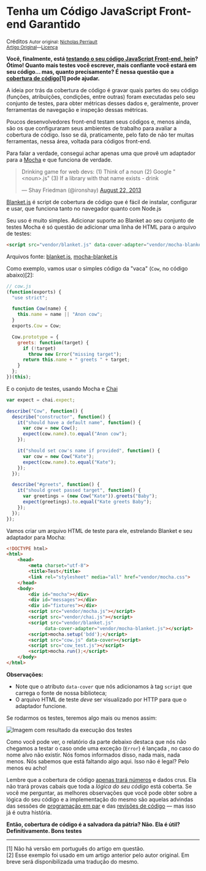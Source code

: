 Tenha um Código JavaScript Front-end Garantido
==============================================
Créditos
<small>Autor original: [Nicholas Perriault](https://nicolas.perriault.net)<br/>[Artigo Original](https://nicolas.perriault.net/code/2013/get-your-frontend-javascript-code-covered/)&mdash;[Licença](http://creativecommons.org/licenses/by-sa/3.0/)</small>

**Você, finalmente, está [testando o seu código JavaScript Front-end, hein](https://nicolas.perriault.net/code/2013/testing-frontend-javascript-code-using-mocha-chai-and-sinon/)? Ótimo! Quanto mais testes você escrever, mais confiante você estará em seu código... mas, quanto precisamente? É nessa questão que a [cobertura de código](http://en.wikipedia.org/wiki/Code_coverage)[1] pode ajudar.**

A ideia por trás da cobertura de código é gravar quais partes do seu código (funções, atribuições, condições, entre outras) foram executadas pelo seu conjunto de testes, para obter métricas desses dados e, geralmente, prover ferramentas de navegação e inspeção dessas métricas.

Poucos desenvolvedores front-end testam seus códigos e, menos ainda, são os que configuraram seus ambientes de trabalho para avaliar a cobertura de código. Isso se dá, praticamente, pelo fato de não ter muitas ferramentas, nessa área, voltada para códigos front-end.

Para falar a verdade, consegui achar apenas uma que provê um adaptador para a [Mocha](http://visionmedia.github.io/mocha/) e que funciona de verdade.

<blockquote class="twitter-tweet" lang="en"><p>Drinking game for web devs: &#10;(1) Think of a noun&#10;(2) Google &quot;&lt;noun&gt;.js&quot;&#10;(3) If a library with that name exists - drink</p>&mdash; Shay Friedman (@ironshay) <a href="https://twitter.com/ironshay/statuses/370525864523743232">August 22, 2013</a></blockquote>
<script async src="//platform.twitter.com/widgets.js" charset="utf-8"></script>

[Blanket.js](http://blanketjs.org/) é script de cobertura de código que é fácil de instalar, configurar e usar, que funciona tanto no navegador quanto com Node.js

Seu uso é muito simples. Adicionar suporte ao Blanket ao seu conjunto de testes Mocha é só questão de adicionar uma linha de HTML para o arquivo de testes:

```html
<script src="vendor/blanket.js" data-cover-adapter="vendor/mocha-blanket.js"></script>
```

Arquivos fonte: [blanket.js](https://raw.github.com/alex-seville/blanket/master/dist/qunit/blanket.min.js), [mocha-blanket.js](https://raw.github.com/alex-seville/blanket/master/src/adapters/mocha-blanket.js)

Como exemplo, vamos usar o simples código da "vaca" (`Cow`, no código abaixo)[2]:

```javascript
// cow.js
(function(exports) {
  "use strict";

  function Cow(name) {
    this.name = name || "Anon cow";
  }
  exports.Cow = Cow;

  Cow.prototype = {
    greets: function(target) {
      if (!target)
        throw new Error("missing target");
      return this.name + " greets " + target;
    }
  };
})(this);
```

E o conjuto de testes, usando Mocha e [Chai](http://chaijs.com/)

```javascript
var expect = chai.expect;

describe("Cow", function() {
  describe("constructor", function() {
    it("should have a default name", function() {
      var cow = new Cow();
      expect(cow.name).to.equal("Anon cow");
    });

    it("should set cow's name if provided", function() {
      var cow = new Cow("Kate");
      expect(cow.name).to.equal("Kate");
    });
  });

  describe("#greets", function() {
    it("should greet passed target", function() {
      var greetings = (new Cow("Kate")).greets("Baby");
      expect(greetings).to.equal("Kate greets Baby");
    });
  });
});
```

Vamos criar um arquivo HTML de teste para ele, estrelando Blanket e seu adaptador para Mocha:

```html
<!DOCTYPE html>
<html>
	<head>
		<meta charset="utf-8">
		<title>Test</title>
		<link rel="stylesheet" media="all" href="vendor/mocha.css">
	</head>
	<body>
		<div id="mocha"></div>
		<div id="messages"></div>
		<div id="fixtures"></div>
		<script src="vendor/mocha.js"></script>
		<script src="vendor/chai.js"></script>
		<script src="vendor/blanket.js"
		      data-cover-adapter="vendor/mocha-blanket.js"></script>
		<script>mocha.setup('bdd');</script>
		<script src="cow.js" data-cover></script>
		<script src="cow_test.js"></script>
		<script>mocha.run();</script>
	</body>
</html>
```

**Observações:**
* Note que o atributo `data-cover` que nós adicionamos à tag `script` que carrega o fonte de nossa biblioteca;
* O arquivo HTML de teste *deve* ser visualizado por HTTP para que o adaptador funcione.

Se rodarmos os testes, teremos algo mais ou menos assim:

![Imagem com resultado da execução dos testes](https://nicolas.perriault.net/static/code/2013/blanket-coverage.png "Imagem com resultado da execução dos testes")

Como você pode ver, o relatório da parte debaixo destaca que nós não chegamos a testar o caso onde uma exceção (`Error`) é lançada , no caso do nome alvo não existir. Nós fomos informados disso, nada mais, nada menos. Nós sabemos que está faltando algo aqui. Isso não é legal? Pelo menos eu acho!

Lembre que a cobertura de código [apenas trará números](http://codebetter.com/karlseguin/2008/12/09/code-coverage-use-it-wisely/) e dados crus. Ela não trará provas cabais que toda a *lógica do seu código* está coberta. Se você me perguntar, as melhores observações que você pode obter sobre a lógica do seu código e a implementação do mesmo são aquelas advindas das sessões de [programação em par](http://www.extremeprogramming.org/rules/pair.html) e das [revisões de código](http://alexgaynor.net/2013/sep/26/effective-code-review/) &mdash; mas isso já é outra história.

**Então, cobertura de código é a salvadora da pátria? Não. Ela é útil? Definitivamente. Bons testes**

-----

[1] Não há versão em português do artigo em questão.<br/>
[2] Esse exemplo foi usado em um artigo anterior pelo autor original. Em breve será disponibilizada uma tradução do mesmo.